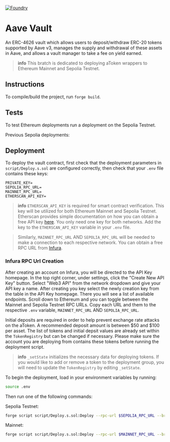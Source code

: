 [![Foundry][foundry-badge]][foundry]

[foundry]: https://getfoundry.sh/
[foundry-badge]: https://img.shields.io/badge/Built%20with-Foundry-FFDB1C.svg

# Aave Vault

An ERC-4626 vault which allows users to deposit/withdraw ERC-20 tokens supported by Aave v3, manages the supply and withdrawal of these assets in Aave, and allows a vault manager to take a fee on yield earned.

> **info**
> This bratch is dedicated to deploying aToken wrappers to Ethereum Mainnet and Sepolia Testnet.

## Instructions

To compile/build the project, run `forge build`.

## Tests

To test Ethereum deployments run a deployment on the Sepolia Testnet.

Previous Sepolia deployments:


## Deployment

To deploy the vault contract, first check that the deployment parameters in `script/Deploy.s.sol` are configured correctly, then check that your `.env` file contains these keys:

```
PRIVATE_KEY=
SEPOLIA_RPC_URL=
MAINNET_RPC_URL=
ETHERSCAN_API_KEY=
```

> **info**
> `ETHERSCAN_API_KEY` is required for smart contract verification. This key will be utilized for both Ethereum Mainnet and Sepolia Testnet. Etherscan provides simple documentation on how you can obtain a free API key [here](https://docs.etherscan.io/getting-started/viewing-api-usage-statistics). You only need one key for both networks. Add the key to the `ETHERSCAN_API_KEY` variable in your `.env` file.

> Similarly, `MAINNET_RPC_URL` AND `SEPOLIA_RPC_URL` will be needed to make a connection to each respective network. You can obtain a free RPC URL from [Infura](https://app.infura.io/register).

### Infura RPC Url Creation
After creating an account on Infura, you will be directed to the API Key homepage. In the top right corner, under settings, click the "Create New API Key" button. Select "Web3 API" from the network dropdown and give your API key a name. After creating you key select the newly creation key from the table in the API Key homepage. There you will see a list of available endpoints. Scroll down to Ethereum and you can toggle between the Mainnet and Sepolia Testnet RPC URLs. Copy each URL and them to the respective `.env` variable, `MAINNET_RPC_URL` AND `SEPOLIA_RPC_URL`. 

Initial deposits are required in order to help prevent exchange rate attacks on the aToken. A recommended deposit amount is between $50 and $100 per asset. The list of tokens and initial depsit values are already set within the `TokenRegistry` but can be changed if necessary. Please make sure the account you are deploying from contains these tokens before running the deployment script.

> **info**
> `_setState` initializes the necessary data for deploying tokens. If you would like to add or remove a token to the deployment group, you will need to update the `TokenRegistry` by editing `_setState`.

To begin the deployment, load in your environment variables by running:

```bash
source .env
```

Then run one of the following commands:

Sepolia Testnet:

```bash
forge script script/Deploy.s.sol:Deploy --rpc-url $SEPOLIA_RPC_URL --broadcast --verify --legacy -vvvv
```

Mainnet:

```bash
forge script script/Deploy.s.sol:Deploy --rpc-url $MAINNET_RPC_URL --broadcast --verify --legacy -vvvv
```
